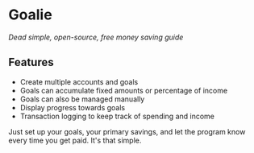 ﻿# Goalie
*Dead simple, open-source, free money saving guide*

## Features
- Create multiple accounts and goals
- Goals can accumulate fixed amounts or percentage of income
- Goals can also be managed manually
- Display progress towards goals
- Transaction logging to keep track of spending and income

Just set up your goals, your primary savings, and
let the program know every time you get paid. It's
that simple.